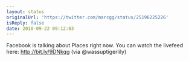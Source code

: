 ```yaml
---
layout: status
originalUrl: 'https://twitter.com/marcgg/status/25196225226'
isReply: false
date: 2010-09-22 09:12:03
---
```


Facebook is talking about Places right now. You can watch the livefeed here: http://bit.ly/9DNkqg (via @wassuptigerlily)
